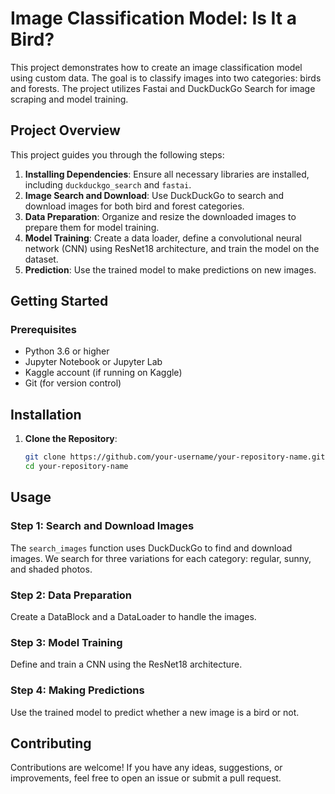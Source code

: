 # Image Classification Model: Is It a Bird?

This project demonstrates how to create an image classification model using custom data. The goal is to classify images into two categories: birds and forests. The project utilizes Fastai and DuckDuckGo Search for image scraping and model training.

## Project Overview

This project guides you through the following steps:
1. **Installing Dependencies**: Ensure all necessary libraries are installed, including `duckduckgo_search` and `fastai`.
2. **Image Search and Download**: Use DuckDuckGo to search and download images for both bird and forest categories.
3. **Data Preparation**: Organize and resize the downloaded images to prepare them for model training.
4. **Model Training**: Create a data loader, define a convolutional neural network (CNN) using ResNet18 architecture, and train the model on the dataset.
5. **Prediction**: Use the trained model to make predictions on new images.

## Getting Started

### Prerequisites

- Python 3.6 or higher
- Jupyter Notebook or Jupyter Lab
- Kaggle account (if running on Kaggle)
- Git (for version control)

## Installation

1. **Clone the Repository**:
   ```bash
   git clone https://github.com/your-username/your-repository-name.git
   cd your-repository-name
   
## Usage

### Step 1: Search and Download Images

The `search_images` function uses DuckDuckGo to find and download images. We search for three variations for each category: regular, sunny, and shaded photos.

### Step 2: Data Preparation

Create a DataBlock and a DataLoader to handle the images.

### Step 3: Model Training

Define and train a CNN using the ResNet18 architecture.

### Step 4: Making Predictions

Use the trained model to predict whether a new image is a bird or not.


## Contributing
Contributions are welcome! If you have any ideas, suggestions, or improvements, feel free to open an issue or submit a pull request.
